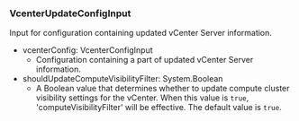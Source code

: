 ### VcenterUpdateConfigInput
Input for configuration containing updated vCenter Server information.

- vcenterConfig: VcenterConfigInput
  - Configuration containing a part of updated vCenter Server information.
- shouldUpdateComputeVisibilityFilter: System.Boolean
  - A Boolean value that determines whether to update compute cluster visibility settings for the vCenter. When this value is `true`, 'computeVisibilityFilter' will be effective. The default value is `true`.
